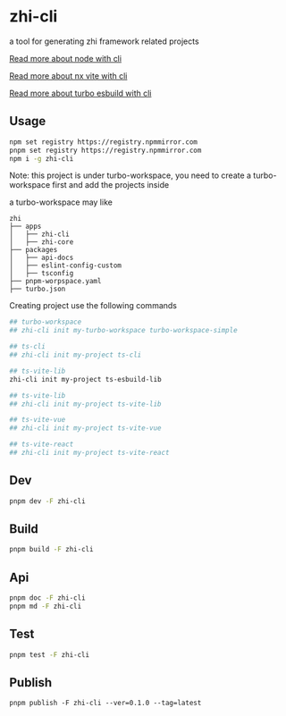 # zhi-cli

a tool for generating zhi framework related projects

[Read more about node with cli](https://www.terwer.space/post/use-typescript-to-develop-a-custom-nodejs-frontend-development-scaffold-1i5fne.html)

[Read more about nx vite with cli](https://www.terwer.space/post/use-nrwlnxworkspace-to-create-a-nodejscommand-line-library-1urtj8.html)

[Read more about turbo esbuild with cli](https://www.terwer.space/implement-a-general-environment-variable-settings-tool-2bxmkh.html)

## Usage

```bash
npm set registry https://registry.npmmirror.com
pnpm set registry https://registry.npmmirror.com
npm i -g zhi-cli
```

Note: this project is under turbo-workspace, you need to create a turbo-workspace first and add the projects inside

a turbo-workspace may like

```
zhi
├── apps
│   ├── zhi-cli
│   ├── zhi-core
├── packages
│   ├── api-docs
│   ├── eslint-config-custom
│   ├── tsconfig
├── pnpm-worpspace.yaml
├── turbo.json
```

Creating project use the following commands

```bash
## turbo-workspace
## zhi-cli init my-turbo-workspace turbo-workspace-simple

## ts-cli
## zhi-cli init my-project ts-cli

## ts-vite-lib
zhi-cli init my-project ts-esbuild-lib

## ts-vite-lib
## zhi-cli init my-project ts-vite-lib

## ts-vite-vue
## zhi-cli init my-project ts-vite-vue

## ts-vite-react
## zhi-cli init my-project ts-vite-react
```

## Dev

```bash
pnpm dev -F zhi-cli
```

## Build

```bash
pnpm build -F zhi-cli
```

## Api

```bash
pnpm doc -F zhi-cli
pnpm md -F zhi-cli
```

## Test

```bash
pnpm test -F zhi-cli
```

## Publish

```
pnpm publish -F zhi-cli --ver=0.1.0 --tag=latest
```